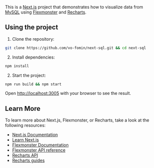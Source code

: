 This is a [Next.js](https://nextjs.org/) project that demonstrates how to visualize data from [MySQL](https://www.mysql.com/) using [Flexmonster](https://www.flexmonster.com/) and [Recharts](https://recharts.org/en-US).

## Using the project

1. Clone the repository:

```bash
git clone https://github.com/vo-fomin/next-sql.git && cd next-sql
```
2. Install dependencies:

```bash
npm install
```
2. Start the project:

```bash
npm run build && npm start
```

Open [http://localhost:3005](http://localhost:3005) with your browser to see the result.

## Learn More

To learn more about Next.js, Flexmonster, or Recharts, take a look at the following resources:

- [Next.js Documentation](https://nextjs.org/docs)
- [Learn Next.js](https://nextjs.org/learn)
- [Flexmonster Documentation](https://www.flexmonster.com/doc/)
- [Flexmonster API reference](https://www.flexmonster.com/api/)
- [Recharts API](https://recharts.org/en-US/api)
- [Recharts guides](https://recharts.org/en-US/guide)
